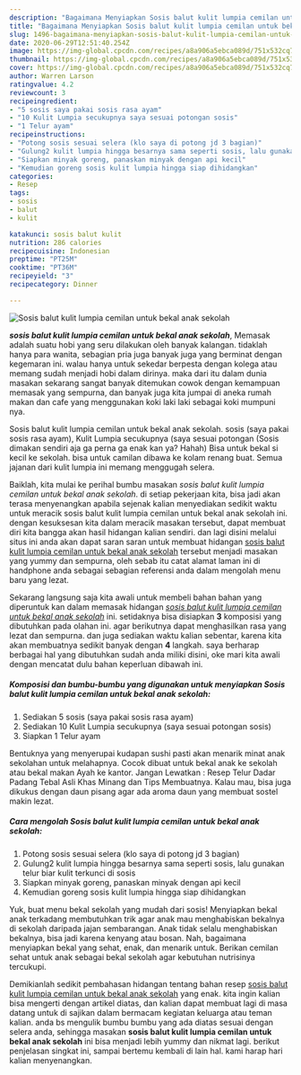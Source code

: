 ```yaml
---
description: "Bagaimana Menyiapkan Sosis balut kulit lumpia cemilan untuk bekal anak sekolah, Bisa Manjain Lidah"
title: "Bagaimana Menyiapkan Sosis balut kulit lumpia cemilan untuk bekal anak sekolah, Bisa Manjain Lidah"
slug: 1496-bagaimana-menyiapkan-sosis-balut-kulit-lumpia-cemilan-untuk-bekal-anak-sekolah-bisa-manjain-lidah
date: 2020-06-29T12:51:40.254Z
image: https://img-global.cpcdn.com/recipes/a8a906a5ebca089d/751x532cq70/sosis-balut-kulit-lumpia-cemilan-untuk-bekal-anak-sekolah-foto-resep-utama.jpg
thumbnail: https://img-global.cpcdn.com/recipes/a8a906a5ebca089d/751x532cq70/sosis-balut-kulit-lumpia-cemilan-untuk-bekal-anak-sekolah-foto-resep-utama.jpg
cover: https://img-global.cpcdn.com/recipes/a8a906a5ebca089d/751x532cq70/sosis-balut-kulit-lumpia-cemilan-untuk-bekal-anak-sekolah-foto-resep-utama.jpg
author: Warren Larson
ratingvalue: 4.2
reviewcount: 3
recipeingredient:
- "5 sosis saya pakai sosis rasa ayam"
- "10 Kulit Lumpia secukupnya saya sesuai potongan sosis"
- "1 Telur ayam"
recipeinstructions:
- "Potong sosis sesuai selera (klo saya di potong jd 3 bagian)"
- "Gulung2 kulit lumpia hingga besarnya sama seperti sosis, lalu gunakan telur biar kulit terkunci di sosis"
- "Siapkan minyak goreng, panaskan minyak dengan api kecil"
- "Kemudian goreng sosis kulit lumpia hingga siap dihidangkan"
categories:
- Resep
tags:
- sosis
- balut
- kulit

katakunci: sosis balut kulit 
nutrition: 286 calories
recipecuisine: Indonesian
preptime: "PT25M"
cooktime: "PT36M"
recipeyield: "3"
recipecategory: Dinner

---
```



![Sosis balut kulit lumpia cemilan untuk bekal anak sekolah](https://img-global.cpcdn.com/recipes/a8a906a5ebca089d/751x532cq70/sosis-balut-kulit-lumpia-cemilan-untuk-bekal-anak-sekolah-foto-resep-utama.jpg)

<b><i>sosis balut kulit lumpia cemilan untuk bekal anak sekolah</i></b>, Memasak adalah suatu hobi yang seru dilakukan oleh banyak kalangan. tidaklah hanya para wanita, sebagian pria juga banyak juga yang berminat dengan kegemaran ini. walau hanya untuk sekedar berpesta dengan kolega atau memang sudah menjadi hobi dalam dirinya. maka dari itu dalam dunia masakan sekarang sangat banyak ditemukan cowok dengan kemampuan memasak yang sempurna, dan banyak juga kita jumpai di aneka rumah makan dan cafe yang menggunakan koki laki laki sebagai koki mumpuni nya.

Sosis balut kulit lumpia cemilan untuk bekal anak sekolah. sosis (saya pakai sosis rasa ayam), Kulit Lumpia secukupnya (saya sesuai potongan (Sosis dimakan sendiri aja ga perna ga enak kan ya? Hahah) Bisa untuk bekal si kecil ke sekolah. bisa untuk camilan dibawa ke kolam renang buat. Semua jajanan dari kulit lumpia ini memang menggugah selera.

Baiklah, kita mulai ke perihal bumbu masakan <i>sosis balut kulit lumpia cemilan untuk bekal anak sekolah</i>. di setiap pekerjaan kita, bisa jadi akan terasa menyenangkan apabila sejenak kalian menyediakan sedikit waktu untuk meracik sosis balut kulit lumpia cemilan untuk bekal anak sekolah ini. dengan kesuksesan kita dalam meracik masakan tersebut, dapat membuat diri kita bangga akan hasil hidangan kalian sendiri. dan lagi disini melalui situs ini anda akan dapat saran saran untuk membuat hidangan <u>sosis balut kulit lumpia cemilan untuk bekal anak sekolah</u> tersebut menjadi masakan yang yummy dan sempurna, oleh sebab itu catat alamat laman ini di handphone anda sebagai sebagian referensi anda dalam mengolah menu baru yang lezat.


Sekarang langsung saja kita awali untuk membeli bahan bahan yang diperuntuk kan dalam memasak hidangan <u><i>sosis balut kulit lumpia cemilan untuk bekal anak sekolah</i></u> ini. setidaknya bisa disiapkan <b>3</b> komposisi yang dibutuhkan pada olahan ini. agar berikutnya dapat menghasilkan rasa yang lezat dan sempurna. dan juga sediakan waktu kalian sebentar, karena kita akan membuatnya sedikit banyak dengan <b>4</b> langkah. saya berharap berbagai hal yang dibutuhkan sudah anda miliki disini, oke mari kita awali dengan mencatat dulu bahan keperluan dibawah ini.

<!--inarticleads1-->

##### Komposisi dan bumbu-bumbu yang digunakan untuk menyiapkan Sosis balut kulit lumpia cemilan untuk bekal anak sekolah:

1. Sediakan 5 sosis (saya pakai sosis rasa ayam)
1. Sediakan 10 Kulit Lumpia secukupnya (saya sesuai potongan sosis)
1. Siapkan 1 Telur ayam


Bentuknya yang menyerupai kudapan sushi pasti akan menarik minat anak sekolahan untuk melahapnya. Cocok dibuat untuk bekal anak ke sekolah atau bekal makan Ayah ke kantor. Jangan Lewatkan : Resep Telur Dadar Padang Tebal Asli Khas Minang dan Tips Membuatnya. Kalau mau, bisa juga dikukus dengan daun pisang agar ada aroma daun yang membuat sostel makin lezat. 

<!--inarticleads2-->

##### Cara mengolah Sosis balut kulit lumpia cemilan untuk bekal anak sekolah:

1. Potong sosis sesuai selera (klo saya di potong jd 3 bagian)
1. Gulung2 kulit lumpia hingga besarnya sama seperti sosis, lalu gunakan telur biar kulit terkunci di sosis
1. Siapkan minyak goreng, panaskan minyak dengan api kecil
1. Kemudian goreng sosis kulit lumpia hingga siap dihidangkan


Yuk, buat menu bekal sekolah yang mudah dari sosis! Menyiapkan bekal anak terkadang membutuhkan trik agar anak mau menghabiskan bekalnya di sekolah daripada jajan sembarangan. Anak tidak selalu menghabiskan bekalnya, bisa jadi karena kenyang atau bosan. Nah, bagaimana menyiapkan bekal yang sehat, enak, dan menarik untuk. Berikan cemilan sehat untuk anak sebagai bekal sekolah agar kebutuhan nutrisinya tercukupi. 

Demikianlah sedikit pembahasan hidangan tentang bahan resep <u>sosis balut kulit lumpia cemilan untuk bekal anak sekolah</u> yang enak. kita ingin kalian bisa mengerti dengan artikel diatas, dan kalian dapat membuat lagi di masa datang untuk di sajikan dalam bermacam kegiatan keluarga atau teman kalian. anda bs mengulik bumbu bumbu yang ada diatas sesuai dengan selera anda, sehingga masakan <b>sosis balut kulit lumpia cemilan untuk bekal anak sekolah</b> ini bisa menjadi lebih yummy dan nikmat lagi. berikut penjelasan singkat ini, sampai bertemu kembali di lain hal. kami harap hari kalian menyenangkan.
